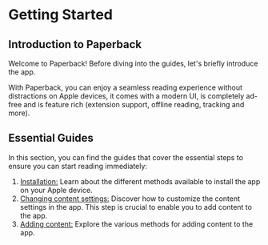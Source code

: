 # Getting Started

## Introduction to Paperback

Welcome to Paperback! Before diving into the guides, let's briefly introduce the app.

With Paperback, you can enjoy a seamless reading experience without distractions on Apple devices, it comes with a modern UI, is completely ad-free and is feature rich (extension support, offline reading, tracking and more).

## Essential Guides

In this section, you can find the guides that cover the essential steps to ensure you can start reading immediately:

1. [Installation:](/getting-started/installation/) Learn about the different methods available to install the app on your Apple device.
2. [Changing content settings:](/getting-started/content-settings) Discover how to customize the content settings in the app. This step is crucial to enable you to add content to the app.
3. [Adding content:](/getting-started/adding-content/) Explore the various methods for adding content to the app.
